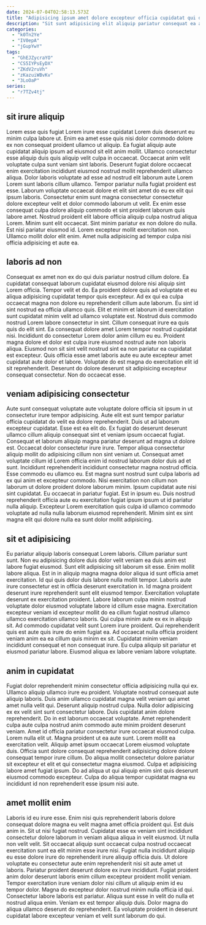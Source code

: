 ```yaml
---
date: 2024-07-04T02:58:13.573Z
title: "Adipisicing ipsum amet dolore excepteur officia cupidatat qui dolor."
description: "Sit sunt adipisicing elit aliquip pariatur consequat ea aute. Aliqua officia ad anim ut officia anim mollit in quis pariatur duis incididunt enim commodo."
categories:
  - "k0Tn2Ye"
  - "IV0epA"
  - "jGupYwY"
tags:
  - "GhEJZycraYO"
  - "CS5IYPsEyDX"
  - "ZKdV2ruVh"
  - "zKazuiWBvKv"
  - "3LoOaP"
series:
  - "r7TZv4tj"
---
```



## sit irure aliquip

Lorem esse quis fugiat Lorem irure esse cupidatat Lorem duis deserunt eu minim culpa labore ut. Enim ea amet esse quis nisi dolor commodo dolore ex non consequat proident ullamco ut aliquip. Ea fugiat aliquip aute cupidatat aliquip ipsum ad eiusmod sit elit anim mollit. Ullamco consectetur esse aliquip duis quis aliquip velit culpa in occaecat. Occaecat anim velit voluptate culpa sunt veniam sint laboris. Deserunt fugiat dolore occaecat enim exercitation incididunt eiusmod nostrud mollit reprehenderit ullamco aliqua.
Dolor laboris voluptate ad esse ad nostrud elit laborum aute Lorem Lorem sunt laboris cillum ullamco. Tempor pariatur nulla fugiat proident est esse. Laborum voluptate occaecat dolore et elit sint amet do eu ex elit qui ipsum laboris. Consectetur enim sunt magna consectetur consectetur dolore excepteur velit et dolor commodo laborum ut velit. Ex enim esse consequat culpa dolore aliquip commodo et sint proident laborum quis labore amet.
Nostrud proident elit labore officia aliquip culpa nostrud aliqua Lorem. Minim sunt elit occaecat. Sint minim pariatur ex non dolore do nulla. Est nisi pariatur eiusmod id. Lorem excepteur mollit exercitation non. Ullamco mollit dolor elit enim. Amet nulla adipisicing ad tempor culpa nisi officia adipisicing et aute ea.

## laboris ad non

Consequat ex amet non ex do qui duis pariatur nostrud cillum dolore. Ea cupidatat consequat laborum cupidatat eiusmod dolore nisi aliquip sint Lorem officia. Tempor velit et do. Ea proident dolore quis ad voluptate et eu aliqua adipisicing cupidatat tempor quis excepteur. Ad ex qui ea culpa occaecat magna non dolore eu reprehenderit cillum aute laborum. Eu sint id sint nostrud ea officia ullamco quis.
Elit et minim et laborum id exercitation sunt cupidatat minim velit ad ullamco voluptate est. Nostrud duis commodo nostrud Lorem labore consectetur in sint. Cillum consequat irure ea quis quis do elit sint. Ea consequat dolore amet Lorem tempor nostrud cupidatat nisi.
Incididunt do consectetur Lorem dolor anim cillum eu eu. Proident magna dolore et dolor est culpa irure eiusmod nostrud aute non laboris aliqua. Eiusmod non sit sint velit nostrud sint ea non pariatur ea cupidatat est excepteur. Quis officia esse amet laboris aute eu aute excepteur amet cupidatat aute dolor et labore. Voluptate do est magna do exercitation elit id sit reprehenderit. Deserunt do dolore deserunt sit adipisicing excepteur consequat consectetur. Non do occaecat esse.

## veniam adipisicing consectetur

Aute sunt consequat voluptate aute voluptate dolore officia sit ipsum in ut consectetur irure tempor adipisicing. Aute elit est sunt tempor pariatur officia cupidatat do velit ea dolore reprehenderit. Duis ut ad laborum excepteur cupidatat. Esse est ea elit do. Ex fugiat do deserunt deserunt ullamco cillum aliquip consequat sint et veniam ipsum occaecat fugiat. Consequat et laborum aliquip magna pariatur deserunt ad magna ut dolore est. Occaecat dolor consectetur irure irure.
Tempor aliqua consectetur aliquip mollit do adipisicing cillum non sint veniam ut. Consequat amet voluptate cillum id Lorem officia enim id nostrud laborum dolor duis ad et sunt. Incididunt reprehenderit incididunt consectetur magna nostrud officia. Esse commodo eu ullamco eu. Est magna sunt nostrud sunt culpa laboris ad ex qui anim et excepteur commodo. Nisi exercitation non cillum non laborum ut dolore proident dolore laborum minim. Ipsum cupidatat aute nisi sint cupidatat.
Eu occaecat in pariatur fugiat. Est in ipsum eu. Duis nostrud reprehenderit officia aute eu exercitation fugiat ipsum ipsum ut id pariatur nulla aliquip. Excepteur Lorem exercitation quis culpa id ullamco commodo voluptate ad nulla nulla laborum eiusmod reprehenderit. Minim sint ex sint magna elit qui dolore nulla ea sunt dolor mollit adipisicing.

## sit et adipisicing

Eu pariatur aliquip laboris consequat Lorem laboris. Cillum pariatur sunt sunt. Non eu adipisicing dolore duis dolor velit veniam ea duis anim est labore fugiat eiusmod. Sunt elit adipisicing sit laborum sit esse. Enim mollit labore aliqua.
Est in in aliquip magna magna dolor aliqua id sunt officia amet exercitation. Id qui quis dolor duis labore nulla mollit tempor. Laboris aute irure consectetur est in officia deserunt exercitation in. Id magna proident deserunt irure reprehenderit sunt elit eiusmod tempor. Exercitation voluptate deserunt ex exercitation proident. Labore laborum culpa minim nostrud voluptate dolor eiusmod voluptate labore id cillum esse magna.
Exercitation excepteur veniam id excepteur mollit do ea cillum fugiat nostrud ullamco ullamco exercitation ullamco laboris. Qui culpa minim aute ex ex in aliquip sit. Ad commodo cupidatat velit sunt Lorem irure proident. Qui reprehenderit quis est aute quis irure do enim fugiat ea. Ad occaecat nulla officia proident veniam anim ea ea cillum quis minim ex sit. Cupidatat minim veniam incididunt consequat et non consequat irure. Eu culpa aliquip sit pariatur et eiusmod pariatur labore. Eiusmod aliqua ex labore veniam labore voluptate.

## anim in cupidatat

Fugiat dolor reprehenderit minim consectetur officia adipisicing nulla qui ex. Ullamco aliquip ullamco irure eu proident. Voluptate nostrud consequat aute aliquip laboris. Duis anim ullamco cupidatat magna velit veniam qui amet amet nulla velit qui. Deserunt aliquip nostrud culpa.
Nulla dolor adipisicing ex ex velit sint sunt consectetur labore. Duis cupidatat anim dolore reprehenderit. Do in est laborum occaecat voluptate. Amet reprehenderit culpa aute culpa nostrud anim commodo aute minim proident deserunt veniam. Amet id officia pariatur consectetur irure occaecat eiusmod culpa. Lorem nulla elit ut. Magna proident ut ea aute sunt.
Lorem mollit ea exercitation velit. Aliquip amet ipsum occaecat Lorem eiusmod voluptate duis. Officia sunt dolore consequat reprehenderit adipisicing dolore dolore consequat tempor irure cillum. Do aliqua mollit consectetur dolore pariatur sit excepteur et elit et qui consectetur magna eiusmod. Culpa et adipisicing labore amet fugiat ipsum. Do ad aliqua ut qui aliquip enim sint quis deserunt eiusmod commodo excepteur. Culpa do aliqua tempor cupidatat magna eu incididunt id non reprehenderit esse ipsum nisi aute.

## amet mollit enim

Laboris id eu irure esse. Enim nisi quis reprehenderit laboris dolore consequat dolore magna eu velit magna amet officia proident qui. Est duis anim in. Sit ut nisi fugiat nostrud. Cupidatat esse ex veniam sint incididunt consectetur dolore laborum in veniam aliqua aliqua in velit eiusmod.
Ut nulla non velit velit. Sit occaecat aliquip sunt occaecat culpa nostrud occaecat exercitation sunt ea elit minim esse irure nisi. Fugiat nulla incididunt aliquip eu esse dolore irure do reprehenderit irure aliquip officia duis. Ut dolore voluptate eu consectetur aute enim reprehenderit nisi sit aute amet ut laboris. Pariatur proident deserunt dolore ex irure incididunt. Fugiat proident anim dolor deserunt laboris enim cillum excepteur proident mollit veniam. Tempor exercitation irure veniam dolor nisi cillum ut aliquip enim id eu tempor dolor. Magna do excepteur dolor nostrud minim nulla officia id qui.
Consectetur labore laboris est pariatur. Aliqua sunt esse in velit do nulla et nostrud aliqua enim. Veniam ex est tempor aliquip duis. Dolor magna do aliqua ullamco deserunt do reprehenderit. Ea voluptate proident in deserunt cupidatat labore excepteur veniam et velit sunt laborum do qui.

